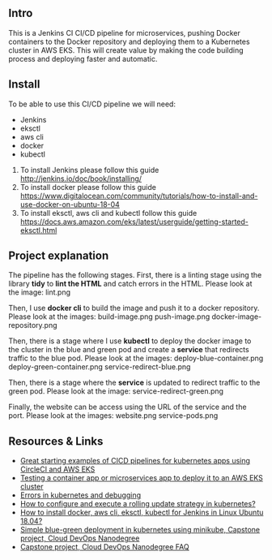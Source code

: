 ## Intro

This is a Jenkins CI CI/CD pipeline for microservices, pushing Docker containers to the Docker repository and deploying them to a Kubernetes cluster in AWS EKS. This will create value by making the code building process and deploying faster and automatic.

## Install

To be able to use this CI/CD pipeline we will need:
- Jenkins
- eksctl
- aws cli
- docker
- kubectl

1. To install Jenkins please follow this guide http://jenkins.io/doc/book/installing/
2. To install docker please follow this guide https://www.digitalocean.com/community/tutorials/how-to-install-and-use-docker-on-ubuntu-18-04
3. To install eksctl, aws cli and kubectl follow this guide https://docs.aws.amazon.com/eks/latest/userguide/getting-started-eksctl.html

## Project explanation

The pipeline has the following stages. First, there is a linting stage using the library **tidy** to **lint the HTML** and catch errors in the HTML. Please look at the image: lint.png

Then, I use **docker cli** to build the image and push it to a docker repository. Please look at the images: build-image.png push-image.png docker-image-repository.png

Then, there is a stage where I use **kubectl** to deploy the docker image to the cluster in the blue and green pod and create a **service** that redirects traffic to the blue pod. Please look at the images: deploy-blue-container.png deploy-green-container.png service-redirect-blue.png

Then, there is a stage where the **service** is updated to redirect traffic to the green pod. Please look at the image: service-redirect-green.png

Finally, the website can be access using the URL of the service and the port. Please look at the images: website.png service-pods.png

## Resources & Links

- [Great starting examples of CICD pipelines for kubernetes apps using CircleCI and AWS EKS
](https://andresaaap.medium.com/great-starting-examples-of-cicd-pipelines-for-kubernetes-apps-using-circleci-and-aws-eks-38985e3b3529)
- [Testing a container app or microservices app to deploy it to an AWS EKS cluster
](https://andresaaap.medium.com/testing-a-container-app-or-microservices-app-to-deploy-it-to-an-aws-eks-cluster-2b8778e22d21)
- [Errors in kubernetes and debugging](https://andresaaap.medium.com/errors-in-kubernetes-and-debugging-a7b803632bd9)
- [How to configure and execute a rolling update strategy in kubernetes?](https://andresaaap.medium.com/how-to-configure-and-execute-a-rolling-update-strategy-in-kubernetes-5e662be968b)
- [How to install docker, aws cli, eksctl, kubectl for Jenkins in Linux Ubuntu 18.04?](https://andresaaap.medium.com/how-to-install-docker-aws-cli-eksctl-kubectl-for-jenkins-in-linux-ubuntu-18-04-3e3c4ceeb71)
- [Simple blue-green deployment in kubernetes using minikube, Capstone project, Cloud DevOps Nanodegree](https://andresaaap.medium.com/simple-blue-green-deployment-in-kubernetes-using-minikube-b88907b2e267)
- [Capstone project, Cloud DevOps Nanodegree FAQ](https://andresaaap.medium.com/capstone-cloud-devops-nanodegree-4493ab439d48)

